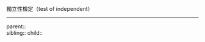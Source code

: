                                                         獨立性檢定（test of independent）
- - -
parent::  
sibling::
child::